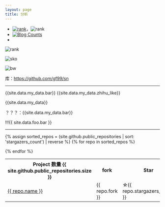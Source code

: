 ```yaml
---
layout: page
title: 分析
---
```



<object data="https://www.guofei.site/pages/trophy.svg"></object>


- [![rank](https://github.com/gf99/sn/blob/master/data/rank.svg?raw=true)](https://gitstar-ranking.com/guofei9987)，![rank](https://github.com/gf99/sn/blob/master/data/star.svg?raw=true)
- <a href="https://www.zhihu.com/people/guo-fei-16-12/answers/by_votes" target="_blank"><img alt="Blog Counts" src="https://www.guofei.site/guofei9987/zhihu.svg"></a>
- <a href="https://www.zhihu.com/people/guo-fei-16-12/answers/by_votes" target="_blank"><object data="https://www.guofei.site/guofei9987/zhihu.svg"></object></a>



<object data="https://github.com/gf99/sn/blob/master/data/text.svg?raw=true"></object>
<object data="https://github.com/gf99/sn/blob/master/data/sko.svg?raw=true"></object>
<object data="https://github.com/gf99/sn/blob/master/data/bw.svg?raw=true"></object>



![rank](https://github.com/gf99/sn/blob/master/data/text.svg?raw=true)

![sko](https://github.com/gf99/sn/blob/master/data/sko.svg?raw=true)

![bw](https://github.com/gf99/sn/blob/master/data/bw.svg?raw=true)

库：https://github.com/gf99/sn

--------


{{site.data.my_data.bar}}
{{site.data.my_data.zhihu_like}}


{{site.data.my_data}}




？？？：{{site.data.my_data.bar}}

!!!{{ site.data.foo.bar }}


------------------

<table>
<tr>
  <th>Project 数量 {{ site.github.public_repositories.size }} </th>
  <th>fork</th>
  <th>Star</th>
  <th>Fork</th>
  <th>language</th>
  <th>description</th>
</tr>

{% assign sorted_repos = (site.github.public_repositories | sort: 'stargazers_count') | reverse %}
{% for repo in sorted_repos  %}
<tr>
  <td><a href="{{ repo.html_url }}">{{ repo.name }}</a></td>
  <td>{{ repo.fork }}</td>
  <td>☆{{ repo.stargazers_count }}</td>
  <td><img alt="fork:" src="https://www.guofei.site/public/icon/fork.svg">{{ repo.forks_count }}</td>
  <td>{{repo.language}}</td>

  <td>{{ repo.description }}</td>
</tr>
{% endfor %}
</table>
